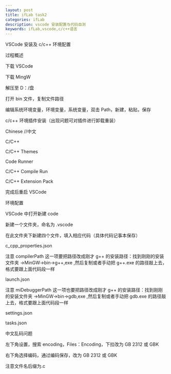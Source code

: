 ```yaml
---
layout: post
title: ifLab task2
categories: ifLab
description: vscode 安装配置与代码自测
keywords: ifLab,vscode,c/c++语言
---
```


VSCode 安装及 c/c++ 环境配置

过程概述

下载 VSCode

下载 MingW

 解压至 D：/盘
 
 打开 bin 文件，复制文件路径

 编辑系统环境变量，环境变量，系统变量，双击 Path，新建，粘贴，保存

c/c++ 环境插件安装（出现问题可对插件进行卸载重装）

 Chinese //中文

 C/C++

 C/C++ Themes

 Code Runner

 C/C++ Compile Run

 C/C++ Extension Pack

 完成后重启 VSCode

环境配置

VSCode 中打开新建 code

新建一个文件夹，命名为 .vscode

在此文件夹下新建四个文件，填入相应代码（具体代码记事本保存）

c_cpp_properties.json

注意 compilerPath 这一项要把路径改成刚才 g++ 的安装路径：找到刚刚的安装文件夹 ->MinGW->bin->g++,exe ,然后复制或者手动把 g++.exe 的路径敲上去，格式要跟上面代码段一样

launch.json

注意 miDebuggerPath 这一项也要把路径改成刚才 g++ 的安装路径：找到刚刚的安装文件夹 ->MinGW->bin->gdb,exe ,然后复制或者手动把 gdb.exe 的路径敲上去，格式要跟上面代码段一样
  
settings.json

tasks.json

中文乱码问题

左下角设置，搜索 encoding，Files：Encoding，下拉改为 GB 2312 或 GBK

右下角选择编码，通过编码保存，改为 GB 2312 或 GBK

注意文件名后缀为.c

